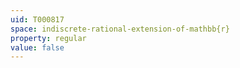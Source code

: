 ```yaml
---
uid: T000817
space: indiscrete-rational-extension-of-mathbb{r}
property: regular
value: false
---
```

